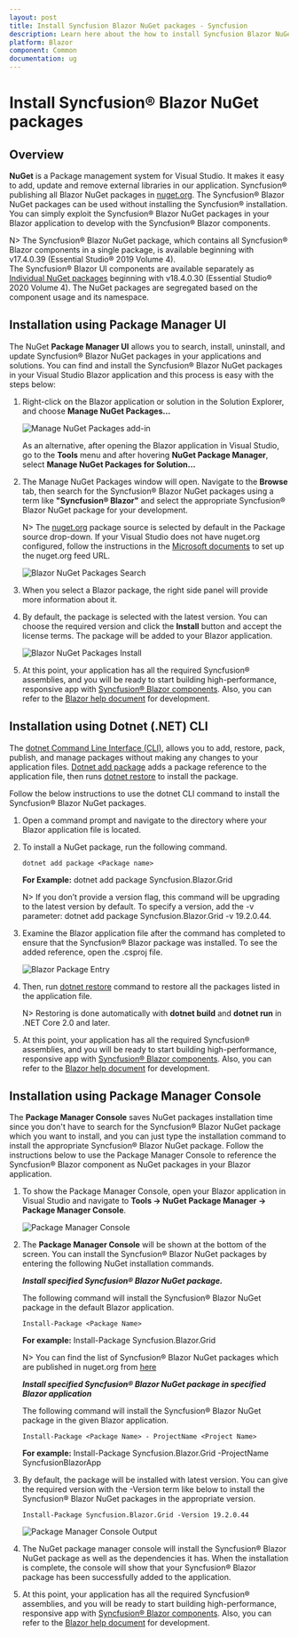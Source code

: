 ```yaml
---
layout: post
title: Install Syncfusion Blazor NuGet packages - Syncfusion
description: Learn here about the how to install Syncfusion Blazor NuGet packages from Package manager and NuGet manager.
platform: Blazor
component: Common
documentation: ug
---
```


# Install Syncfusion&reg; Blazor NuGet packages

## Overview

**NuGet** is a Package management system for Visual Studio. It makes it easy to add, update and remove external libraries in our application. Syncfusion&reg; publishing all Blazor NuGet packages in [nuget.org](https://www.nuget.org/packages?q=Tag%3A%22Blazor%22+Syncfusion). The Syncfusion&reg; Blazor NuGet packages can be used without installing the Syncfusion&reg; installation. You can simply exploit the Syncfusion&reg; Blazor NuGet packages in your Blazor application to develop with the Syncfusion&reg; Blazor components.

N> The Syncfusion&reg; Blazor NuGet package, which contains all Syncfusion&reg; Blazor components in a single package, is available beginning with v17.4.0.39 (Essential Studio&reg; 2019 Volume 4).
<br/> The Syncfusion&reg; Blazor UI components are available separately as [Individual NuGet packages](https://blazor.syncfusion.com/documentation/nuget-packages) beginning with v18.4.0.30 (Essential Studio&reg; 2020 Volume 4). The NuGet packages are segregated based on the component usage and its namespace.

## Installation using Package Manager UI

The NuGet **Package Manager UI** allows you to search, install, uninstall, and update Syncfusion&reg; Blazor NuGet packages in your applications and solutions. You can find and install the Syncfusion&reg; Blazor NuGet packages in your Visual Studio Blazor application and this process is easy with the steps below:

1. Right-click on the Blazor application or solution in the Solution Explorer, and choose **Manage NuGet Packages...**

    ![Manage NuGet Packages add-in](images/ManageNuGet.png)

    As an alternative, after opening the Blazor application in Visual Studio, go to the **Tools** menu and after hovering **NuGet Package Manager**, select **Manage NuGet Packages for Solution...**

2. The Manage NuGet Packages window will open. Navigate to the **Browse** tab, then search for the Syncfusion&reg; Blazor NuGet packages using a term like **"Syncfusion&reg; Blazor"** and select the appropriate Syncfusion&reg; Blazor NuGet package for your development.

    N> The [nuget.org](https://api.nuget.org/v3/index.json) package source is selected by default in the Package source drop-down. If your Visual Studio does not have nuget.org configured, follow the instructions in the [Microsoft documents](https://learn.microsoft.com/en-us/nuget/consume-packages/install-use-packages-visual-studio#package-sources) to set up the nuget.org feed URL.

    ![Blazor NuGet Packages Search](images/NuGetsearch.png)

3. When you select a Blazor package, the right side panel will provide more information about it.

4. By default, the package is selected with the latest version. You can choose the required version and click the **Install** button and accept the license terms. The package will be added to your Blazor application.

    ![Blazor NuGet Packages Install](images/InstallNuGet.png)

5. At this point, your application has all the required Syncfusion&reg; assemblies, and you will be ready to start building high-performance, responsive app with [Syncfusion&reg; Blazor components](https://www.syncfusion.com/blazor-components). Also, you can refer to the [Blazor help document](https://blazor.syncfusion.com/documentation/introduction) for development.

## Installation using Dotnet (.NET) CLI

The [dotnet Command Line Interface (CLI)](https://learn.microsoft.com/en-us/nuget/consume-packages/install-use-packages-dotnet-cli), allows you to add, restore, pack, publish, and manage packages without making any changes to your application files. [Dotnet add package](https://learn.microsoft.com/en-us/dotnet/core/tools/dotnet-add-package?tabs=netcore2x) adds a package reference to the application file, then runs [dotnet restore](https://learn.microsoft.com/en-us/dotnet/core/tools/dotnet-restore?tabs=netcore2x) to install the package.

Follow the below instructions to use the dotnet CLI command to install the Syncfusion&reg; Blazor NuGet packages.

1. Open a command prompt and navigate to the directory where your Blazor application file is located.
2. To install a NuGet package, run the following command.

    ```dotnet add package <Package name>```

    **For Example:**
    dotnet add package Syncfusion.Blazor.Grid

    N> If you don’t provide a version flag, this command will be upgrading to the latest version by default. To specify a version, add the -v parameter: dotnet add package Syncfusion.Blazor.Grid -v 19.2.0.44.

3. Examine the Blazor application file after the command has completed to ensure that the Syncfusion&reg; Blazor package was installed. To see the added reference, open the .csproj file.

    ![Blazor Package Entry ](images/packageentry.png)

4. Then, run  [dotnet restore](https://learn.microsoft.com/en-us/dotnet/core/tools/dotnet-restore?tabs=netcore2x) command to restore all the packages listed in the application file.

    N> Restoring is done automatically with **dotnet build** and **dotnet run** in .NET Core 2.0 and later.

5. At this point, your application has all the required Syncfusion&reg; assemblies, and you will be ready to start building high-performance, responsive app with [Syncfusion&reg; Blazor components](https://www.syncfusion.com/blazor-components). Also, you can refer to the [Blazor help document](https://blazor.syncfusion.com/documentation/introduction) for development.

## Installation using Package Manager Console

The **Package Manager Console** saves NuGet packages installation time since you don't have to search for the Syncfusion&reg; Blazor NuGet package which you want to install, and you can just type the installation command to install the appropriate Syncfusion&reg; Blazor NuGet package. Follow the instructions below to use the Package Manager Console to reference the Syncfusion&reg; Blazor component as NuGet packages in your Blazor application.

1. To show the Package Manager Console, open your Blazor application in Visual Studio and navigate to **Tools -> NuGet Package Manager -> Package Manager Console**.

    ![Package Manager Console ](images/console.png)

2. The **Package Manager Console** will be shown at the bottom of the screen. You can install the Syncfusion&reg; Blazor NuGet packages by entering the following NuGet installation commands.

    ***Install specified Syncfusion&reg; Blazor NuGet package.***

    The following command will install the Syncfusion&reg; Blazor NuGet package in the default Blazor application.

    ```Install-Package <Package Name>```

    **For example:** Install-Package Syncfusion.Blazor.Grid

    N> You can find the list of Syncfusion&reg; Blazor NuGet packages which are published in nuget.org from [here](https://www.nuget.org/packages?q=Tags%3A%22Blazor%22+syncfusion)

    ***Install specified Syncfusion&reg; Blazor NuGet package in specified Blazor application***

    The following command will install the Syncfusion&reg; Blazor NuGet package in the given Blazor application.

    ```Install-Package <Package Name> - ProjectName <Project Name>```

    **For example:** Install-Package Syncfusion.Blazor.Grid -ProjectName SyncfusionBlazorApp

3. By default, the package will be installed with latest version. You can give the required version with the -Version term like below to install the Syncfusion&reg; Blazor NuGet packages in the appropriate version.

    ```Install-Package Syncfusion.Blazor.Grid -Version 19.2.0.44```

    ![Package Manager Console Output ](images/ConsoleInstallationOutput.png)

4. The NuGet package manager console will install the Syncfusion&reg; Blazor NuGet package as well as the dependencies it has. When the installation is complete, the console will show that your Syncfusion&reg; Blazor package has been successfully added to the application.

5. At this point, your application has all the required Syncfusion&reg; assemblies, and you will be ready to start building high-performance, responsive app with [Syncfusion&reg; Blazor components](https://www.syncfusion.com/blazor-components). Also, you can refer to the [Blazor help document](https://blazor.syncfusion.com/documentation/introduction) for development.